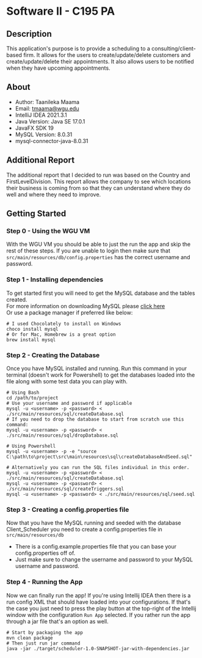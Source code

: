 # Software II - C195 PA

## Description

This application's purpose is to provide a scheduling to a consulting/client-based firm. It allows for the users to
create/update/delete customers and create/update/delete their appointments. It also allows users to be notified when
they have upcoming appointments.

## About

* Author: Taanileka Maama
* Email: tmaama@wgu.edu
* IntelliJ IDEA 2021.3.1
* Java Version: Java SE 17.0.1
* JavaFX SDK 19
* MySQL Version: 8.0.31
* mysql-connector-java-8.0.31

## Additional Report

The additional report that I decided to run was based on the Country and FirstLevelDivision. This report allows the
company to see which locations their business is coming from so that they can understand where they do well and where
they need to improve.

## Getting Started

### Step 0 - Using the WGU VM
With the WGU VM you should be able to just the run the app and skip the rest of these steps. If you are unable to login then make sure that `src/main/resources/db/config.properties` has the correct username and password.

### Step 1 - Installing dependencies

To get started first you will need to get the MySQL database and the tables created. <br/>
For more information on downloading MySQL please [click here](https://dev.mysql.com/downloads/installer/) <br/>
Or use a package manager if preferred like below:

```shell
# I used Chocolately to install on Windows
choco install mysql
# Or for Mac, Homebrew is a great option
brew install mysql
```

### Step 2 - Creating the Database

Once you have MySQL installed and running. Run this command in your terminal (doesn't work for Powershell) to get the
databases loaded into the file along with some test data you can play with.

```shell
# Using Bash
cd /path/to/project
# Use your username and password if applicable
mysql -u <username> -p <password> < ./src/main/resources/sql/createDatabase.sql
# If you need to drop the database to start from scratch use this command:
mysql -u <username> -p <password> < ./src/main/resources/sql/dropDatabase.sql

# Using Powershell
mysql -u <username> -p -e "source C:\path\to\project\src\main\resources\sql\createDatabaseAndSeed.sql"

# Alternatively you can run the SQL files individual in this order.
mysql -u <username> -p <password> < ./src/main/resources/sql/createDatabase.sql
mysql -u <username> -p <password> < ./src/main/resources/sql/createTriggers.sql
mysql -u <username> -p <password> < ./src/main/resources/sql/seed.sql
```

### Step 3 - Creating a config.properties file

Now that you have the MySQL running and seeded with the database Client_Scheduler you need to create a config.properties
file in `src/main/resources/db`

* There is a config.example.properties file that you can base your config.properties off of.
* Just make sure to change the username and password to your MySQL username and password.

### Step 4 - Running the App

Now we can finally run the app! If you're using Intellij IDEA then there is a run config XML that should have loaded
into your configurations. If that's the case you just need to press the play button at the top-right of the Intellij
window with the configuration `Run App` selected. If you rather run the app through a jar file that's an option as well.

```shell
# Start by packaging the app
mvn clean package
# Then just run jar command
java -jar ./target/scheduler-1.0-SNAPSHOT-jar-with-dependencies.jar
```

